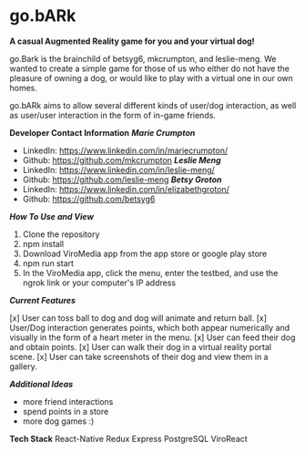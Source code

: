 <!-- @format -->

# go.bARk

**A casual Augmented Reality game for you and your virtual dog!**

go.Bark is the brainchild of betsyg6, mkcrumpton, and leslie-meng. We wanted to create a simple game for those of us who either do not have the pleasure of owning a dog, or would like to play with a virtual one in our own homes.

go.bARk aims to allow several different kinds of user/dog interaction, as well as user/user interaction in the form of in-game friends.

**Developer Contact Information**
**_Marie Crumpton_**
- LinkedIn: https://www.linkedin.com/in/mariecrumpton/
- Github: https://github.com/mkcrumpton
**_Leslie Meng_**
- LinkedIn: https://www.linkedin.com/in/leslie-meng/
- Github: https://github.com/leslie-meng
**_Betsy Groton_**
- LinkedIn: https://www.linkedin.com/in/elizabethgroton/
- Github: https://github.com/betsyg6

**_How To Use and View_**

1. Clone the repository
2. npm install
3. Download ViroMedia app from the app store or google play store
4. npm run start
5. In the ViroMedia app, click the menu, enter the testbed, and use the ngrok link or your computer's IP address

**_Current Features_**

[x] User can toss ball to dog and dog will animate and return ball.
[x] User/Dog interaction generates points, which both appear numerically and visually in the form of a heart meter in the menu.
[x] User can feed their dog and obtain points.
[x] User can walk their dog in a virtual reality portal scene.
[x] User can take screenshots of their dog and view them in a gallery.

**_Additional Ideas_**

- more friend interactions
- spend points in a store
- more dog games :)

**Tech Stack**
React-Native
Redux
Express
PostgreSQL
ViroReact
